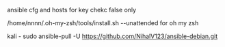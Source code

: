 ansible cfg and hosts for key chekc false only

 /home/nnnn/.oh-my-zsh/tools/install.sh --unattended for oh my zsh

kali -
sudo ansible-pull -U https://github.com/NihalV123/ansible-debian.git


